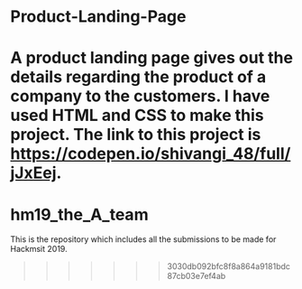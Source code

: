 # Product-Landing-Page
A product landing page gives out the details regarding the product of a company to the customers.
I have used HTML and CSS to make this project.
The link to this project is https://codepen.io/shivangi_48/full/jJxEej.
=======
# hm19_the_A_team
This is the repository which includes all the submissions to be made for Hackmsit 2019.
>>>>>>> 3030db092bfc8f8a864a9181bdc87cb03e7ef4ab
